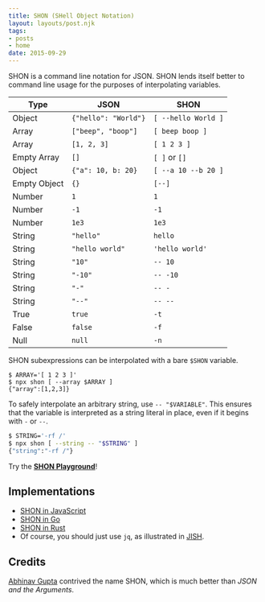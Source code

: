 ```yaml
---
title: SHON (SHell Object Notation)
layout: layouts/post.njk
tags:
- posts
- home
date: 2015-09-29
---
```


SHON is a command line notation for JSON.
SHON lends itself better to command line usage for the purposes of
interpolating variables.

Type          | JSON                 | SHON
------------- | -------------------- | ---------------------
Object        | `{"hello": "World"}` | `[ --hello World ]`
Array         | `["beep", "boop"]`   | `[ beep boop ]`
Array         | `[1, 2, 3]`          | `[ 1 2 3 ]`
Empty Array   | `[]`                 | `[ ]` or `[]`
Object        | `{"a": 10, b: 20}`   | `[ --a 10 --b 20 ]`
Empty Object  | `{}`                 | `[--]`
Number        | `1`                  | `1`
Number        | `-1`                 | `-1`
Number        | `1e3`                | `1e3`
String        | `"hello"`            | `hello`
String        | `"hello world"`      | `'hello world'`
String        | `"10"`               | `-- 10`
String        | `"-10"`              | `-- -10`
String        | `"-"`                | `-- -`
String        | `"--"`               | `-- --`
True          | `true`               | `-t`
False         | `false`              | `-f`
Null          | `null`               | `-n`

SHON subexpressions can be interpolated with a bare `$SHON` variable.

```console
$ ARRAY='[ 1 2 3 ]'
$ npx shon [ --array $ARRAY ]
{"array":[1,2,3]}
```

To safely interpolate an arbitrary string, use `-- "$VARIABLE"`.
This ensures that the variable is interpreted as a string literal in place,
even if it begins with `-` or `--`.

```bash
$ STRING='-rf /'
$ npx shon [ --string -- "$STRING" ]
{"string":"-rf /"}
```

Try the [**SHON Playground**](https://abhinav.github.io/shon-go/playground/)!

## Implementations

- [SHON in JavaScript](https://www.npmjs.com/package/shon)
- [SHON in Go](https://github.com/abhinav/shon-go)
- [SHON in Rust](https://github.com/chaosteil/serde_shon)
- Of course, you should just use `jq`, as illustrated in [JISH](/jish/#echo).

## Credits

[Abhinav Gupta](https://abhinavg.net/) contrived the name SHON, which is much
better than _JSON and the Arguments_.
